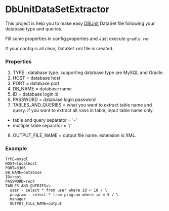 # DbUnitDataSetExtractor

This project is help you to make easy [DBUnit](http://dbunit.sourceforge.net/) DataSet file following your database type and queries.

Fill some properties in config.properties and Just execute `gradle run` 

If your config is all clear, DataSet xml file is created.


### Properties
1. TYPE : database type. supporting database type are MySQL and Oracle.
2. HOST = database host
3. PORT = database port
4. DB_NAME = database name
5. ID = database login id
6. PASSWORD = database login password
7. TABLES_AND_QUERIES = what you want to extract table name and query. if you want to extract all rows in table, input table name only.
- table and query separator = '-'
- multiple table separator = '/'
8. OUTPUT_FILE_NAME = output file name. extension is XML.

### Example
```
TYPE=mysql
HOST=localhost
PORT=3306
DB_NAME=database
ID=root
PASSWORD=root
TABLES_AND_QUERIES=\
  user - select * from user where id < 10 / \
  program - select * from program where id = 5 / \
  manager
  OUTPUT_FILE_NAME=output
```
